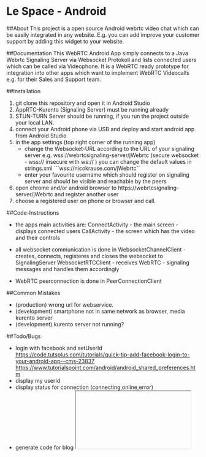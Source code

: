 # Le Space - Android 

##About
This project is a open source Android webrtc video chat which can be easily integrated in any website. E.g. you can add improve your customer support by adding this widget to your website. 



##Documentation
This WebRTC Android App simply connects to a Java Webrtc Signaling Server via Websocket Protokoll and lists connected users which can be called via Videophone. It is a WebRTC ready prototype for integration into other apps which want to implement WebRTC Videocalls e.g. for their Sales and Support team. 

##Installation
1. git clone this repository and open it in Android Studio
2. AppRTC-Kurento (Signaling Server) must be running already
3. STUN-TURN Server should be running, if you run the project outside your local LAN.
4. connect your Android phone via USB and deploy and start android app from Android Studio 
5. in the app settings (top right corner of the running app) 
	- change the Websocket-URL according to the URL of your signaling server 
		e.g. wss://webrtcsignaling-server/jWebrtc (secure websocket - wss:// insecure with ws:// )
		 you can change the default values in  strings.xml  ```<string name="pref_room_server_url_default" translatable="false">wss://nicokrause.com/jWebrtc</string>``
	- enter your favourite username which should register on signaling server and should be visible and reachable by the peers
6. open chrome and/or android browser to https://webrtcsignaling-server/jWebrtc and register another user
7. choose a registered user on phone or browser and call.

##Code-Instructions
- the apps main activities are:
	ConnectActivity - the main screen - displays connected users
	CallActivity - the screen which has the video and their controls

- all websocket communication is done in 
	WebsocketChannelClient - creates, connects, registeres and closes the websocket to SignalingServer 
	WebsocketRTCClient - receives WebRTC - signaling messages and handles them accordingly

- WebRTC peerconnection is done in PeerConnectionClient

##Common Mistakes
- (production) wrong url for webservice.
- (development) smartphone not in same network as browser, media kurento server 
- (development) kurento server not running?

##Todo/Bugs
- login with facebook and setUserId
	https://code.tutsplus.com/tutorials/quick-tip-add-facebook-login-to-your-android-app--cms-23837 
	https://www.tutorialspoint.com/android/android_shared_preferences.htm
- display my userId
- display status for connection (connecting,online,error)
- generate code for blog <iframe /> or <script>


#Improvements and Research

- compile own webrtc lib for android https://github.com/pristineio/webrtc-build-scripts
- Custom-Dialog for "back to front" enhancement 
	http://stackoverflow.com/questions/13341560/how-to-create-a-custom-dialog-box-in-android
	http://stackoverflow.com/questions/7569937/unable-to-add-window-android-view-viewrootw44da9bc0-permission-denied-for-t#answer-34061521
	http://stackoverflow.com/questions/32224452/android-unable-to-add-window-permission-denied-for-this-window-type
- try timeout of half a second ofter bringing app back to foreground for display call dialog
- (enhancement) bring app to forground during incoming call (doesn't work)
	http://stackoverflow.com/questions/29766270/how-to-resume-android-activity-programmatically-from-background/29769255#29769255
	http://stackoverflow.com/questions/12074980/bring-application-to-front-after-user-clicks-on-home-button
- re-register when coming back online
- send heartbeat message to websocket 
- (feature) add wake up feature - if (user is offline - allow wake up trough gcm)
- save gcm registration token with websocket registration on signaling server
- wake up certain user when offline (if app was started can be seen if use is online now) 

- security check BEAST attack on production server (TEST SSL) 
	https://www.ssllabs.com/ssltest/analyze.html?d=webrtc.a-fk.de&latest
- goes in background - comes back and does not fetch new user list
- Test necessary: don't let android go into idle mode during a call (who can test this in Android 5.0)
	- http://stackoverflow.com/questions/3723634/how-do-i-prevent-an-android-device-from-going-to-sleep-programmatically
	- https://developer.android.com/reference/android/os/PowerManager.html
	- https://github.com/commonsguy/cw-advandroid/tree/master/SystemServices/Alarm/	

##possible tweaks 
- produces echo while communicating with chrome
	- test with non-opus codec
	- Echo Cancellation: Android-AECM https://github.com/lhc180/webrtc-based-android-aecm
	Pakistani Echo in WebRTC https://www.webrtc-experiment.com/pdf/Echo-in-WebRTC-Why.pdf
	http://stackoverflow.com/questions/12818721/webrtc-aec-on-android
	http://gingertech.net/2014/03/19/apprtc-googles-webrtc-test-app-and-its-parameters/
	https://groups.google.com/forum/#!topic/easyrtc/zCUurD4tA2E

##Nice2Have
- (p3) add "audio call" and "video call" button
- (p3) add "answer with audio" and answer "answer with video" button during incoming call 


##Tests
- Handsfree speaker test switch with earpiece 
- (not tested yet) does app go in stand by mode during video broadcast
- (not tested yet) test reconnect when app goes offline or wifi off (see also: https://github.com/palmerc/SecureWebSockets/issues/13)
- (ok) test socket stays connected in background mode. 


##Done:
- 01.12.2016 - (screensharing) if android calls browser - browse cannot start screensharing (initiater - offer problem) 

- 01.12.2016 - (screensharing) remote hangup does not switches back to video screen
- 30.11.2016 - remote hangup stops communication very late. stop must react immediately
- 29.11.2016 - stop connection from browser does not end properly on android
- 29.11.2016 - (gestures) for camera switch - double tab is not working 
- 29.11.2016 - (2 MT) added second PeerConnection logic for screensharing over additional stream  
- 25.11.2016 - add double touch on display for camera switch
- 23.11.2016 - add video on/off button 
- 23.11.2016 - add audio on/off button  
			   http://stackoverflow.com/questions/35208029/switch-between-audio-and-video-call-in-apprtc-android-code
- 20.11.2016 - (bug) iterate through permissions requests to next permission only grant or deny (when app starts first time)
- 19.11.2016 - now app comes back to forground while ringing. but "answer"/"hangup" button is not shown	
- 19.11.2016 - app now also rings in background 
- 19.11.2016 - added new permission handling for audio and video
- 18.11.2016 - Added GCM-Message to Android-App which wakes it up (message can be send to firebase gcm service)
			 - Notification is send 
- 17.11.2016 - Evaluation of Google Cloud Messaging on Android (6h)
	- worked through android gcm example on https://developers.google.com/cloud-messaging/android/start
		(in https://developers.google.com/cloud-messaging/samples)
	- created Firebox Account on https://console.firebase.google.com/ for GCM (Google Cloud Messaging)
	- reviewed but not yet used gcm playground https://github.com/googlesamples/gcm-playground
- 17.11.2016 - Evaluation of Android Services for Background Tasks
	- https://developer.android.com/reference/android/app/Service.html#ProcessLifecycle
- 17.11.2016 - RingTone during call (2h)
- 25.10.2016 - user registers but does not unregister when closing application
- 25.10.2016 - removed websocket disconnect after hangup
- 20.10.2016 - camera switch works (no implementation needed)	
- 14.10.2016 - incoming call: decision: answer or hangup?
- 14.10.2016 - better error handling while switching connection parameters
	- wrong url
	- no internet
	- already registered user
	- other error
- 14.10.2016 -reload userlist after reconnection.
- 14.10.2016 -crashes when changing protocoll between ws to wss and back on 5.0
- 13.10.2016 - change websocket library to https://github.com/TakahikoKawasaki/nv-websocket-client in order to fix ssl bug in android 5.02
- 13.10.2016 - ssl handshake exception on android lollipop (5.02)
				analyze ssl server 
					https://www.ssllabs.com/ssltest/analyze.html?d=webrtc.a-fk.de
				(solution 0) https://github.com/TakahikoKawasaki/nv-websocket-client
				(solution 1) http://stackoverflow.com/questions/27112082/httpclient-fails-with-handshake-failed-in-android-5-0-lollipop
				(solution 2) http://stackoverflow.com/questions/33003017/ssl-handshake-failed-android-5-1
				(solution 3) update googles security provider 
					http://appfoundry.be/blog/2014/11/18/Google-Play-Services-Dynamic-Security-Provider/
					https://developer.android.com/training/articles/security-gms-provider.html#patching
					http://stackoverflow.com/questions/24357863/making-sslengine-use-tlsv1-2-on-android-4-4-2/26586324#26586324
					http://stackoverflow.com/questions/29916962/javax-net-ssl-sslhandshakeexception-javax-net-ssl-sslprotocolexception-ssl-han
			    websocket java lib 
			    	https://github.com/elabs/mobile-websocket-example/issues/6
			    	https://github.com/TooTallNate/Java-WebSocket/issues/293
			    	https://github.com/TooTallNate/Java-WebSocket/issues/141
			    	https://github.com/TooTallNate/Java-WebSocket/pull/101
			    other
			    	https://qnalist.com/questions/5822188/android-5-0-ssl-handshake-failure
- 04.10.2016 - BUG-27.9.2016 Websocket does not connect on Android 5.0 (Android 5.1 does)
			 - reading https://www.varvet.com/blog/using-websockets-in-native-ios-and-android-apps/
			 - possible problem Android 5.0 Lollipop with wss: 
					https://github.com/TooTallNate/Java-WebSocket/issues/293
					https://github.com/andrepew/Java-WebSocket/tree/1.3.0-Android-SSL-Fix
- 04.10.2016 - when android hangs up stop message is not send to partner 
- 04.10.2016 - when stop message comes from peer android does not cancel the call
- 03.10.2016 - fixed problem with missing libjingle through an emulator related inclusion of x86-libs, which didn't turn out to be that good for android-native .apk
- 03.10.2016 - fixed problem with current-user list 
- 27.09.2016 - ws and wss now possible in case of a not working wss in lollipopp.
- 27.09.2016 - test socket stays connected in background mode. ok
- 23.09.2016 - fixed  "settings change" issue: https://github.com/Le-Space/mscrtc-android/issues/1
- 20.09.2016 - fixed bug: new secure websocket crashes / disconnects / error on tomcat but works on glassfish 
				- tomcat problem? Check if server is working correctly: 
				- https://cryptoreport.thawte.com/checker/views/certCheck.jsp ok
				- http://www.websocket.org/echo.html
	- android problem? see: - https://github.com/palmerc/SecureWebSockets

- 16.9.2016 - websocket in wss mode (secure) autobahn does work or not?
				tried: https://github.com/palmerc/SecureWebSockets  (from: https://github.com/crossbario/autobahn-android/pull/14)
					- tomcat crashes
				https://github.com/TooTallNate/Java-WebSocket
				https://github.com/TooTallNate/Java-WebSocket/issues/141
				http://www.juliankrone.com/connect-and-transfer-data-with-secure-websockets-in-android/
- 16.9.2016 - if websocket url is wrong android crashes and url cannot be changed anymore
- 27.7.2016 - when clients disconnects users are not sent out to other clients
- 27.7.2016 - user list gets updated
- 26.7.2016 - when android gets called video does not appear
- 26.7.2016 - handle call from browser to android
- 26.7.2016 - on app start call "appConfig"  and "register username" from setttings
- 26.6.2016 - handle onIceCandidate stuffs
- 26.6.2016 - handle WSS->C: {"id":"callResponse","response":"rejected: user 'nico' is not registered"} by android
- 26.6.2016 - moved turn configuration in to room config
- 26.6.2016 - on call transmit from string from settings and to string from user to call 
- 26.6.2016 -	add "from" User to Setting of Android App
- 26.6.2016 - use room names as to (change label)
- 25.6.2016 - add appConfig to java websocket server
- 25.6.2016 - change rest /join to websockets
